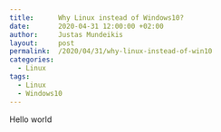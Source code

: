 ```yaml
---
title:      Why Linux instead of Windows10?
date:       2020-04-31 12:00:00 +02:00
author:     Justas Mundeikis
layout:     post
permalink:  /2020/04/31/why-linux-instead-of-win10
categories:
  - Linux
tags:
  - Linux
  - Windows10
---
```


Hello world
